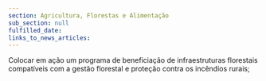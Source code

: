```yaml
---
section: Agricultura, Florestas e Alimentação
sub_section: null
fulfilled_date:
links_to_news_articles:
---
```


Colocar em ação um programa de beneficiação de infraestruturas florestais compatíveis com a gestão florestal e proteção contra os incêndios rurais;